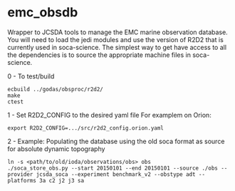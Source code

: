 # emc_obsdb
Wrapper to JCSDA tools to manage the EMC marine observation database. 
You will need to load the jedi modules and use the version of R2D2 that is 
currently used in soca-science. The simplest way to get have access to all the dependencies 
is to source the appropriate machine files in soca-science.

0 - To test/build
``` console
ecbuild ../godas/obsproc/r2d2/
make
ctest
```

1 - Set R2D2_CONFIG to the desired yaml file
For examplem on Orion:
``` console
export R2D2_CONFIG=.../src/r2d2_config.orion.yaml
```

2 - Example: Populating the database using the old soca format as source for absolute dynamic topography
``` console
ln -s <path/to/old/ioda/observations/obs> obs
./soca_store_obs.py --start 20150101 --end 20150101 --source ./obs --provider jcsda_soca --experiment benchmark_v2 --obstype adt --platforms 3a c2 j2 j3 sa
```
